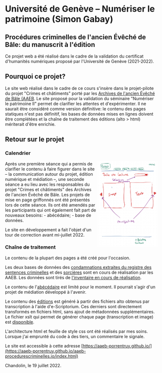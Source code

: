 # Université de Genève – Numériser le patrimoine (Simon Gabay)
## Procédures criminelles de l'ancien Évêché de Bâle: du manuscrit à l'édition

Ce projet web a été réalisé dans le cadre de la validation du certificat d'humanités numériques proposé par l'Université de Genève (2021-2022). 

## Pourquoi ce projet? 
Le site web réalisé dans le cadre de ce cours s'insère dans le projet-pilote du projet "Crimes et châtiments" porté par les [Archives de l'ancien Évêché de Bâle (AAEB](www.aaeb.ch). Le site proposé pour la validation du séminaire "Numériser le patrimoine II" permet de clarifier les attentes et d'expérimenter. Il ne saurait être considéré comme version définitive: le contenu des pages statiques n'est pas définitif, les bases de données mises en lignes doivent être complétées et la chaîne de traitement des éditions (alto > html) mériterait d'être enrichie.

## Retour sur le projet
### Calendrier 
<img src="photos/AAEB-11.jpeg" style="align:right; float:right; width:200px;">
Après une première séance qui a permis de clarifier le contenu à faire figurer dans le site –  la communication autour du projet, édition numérique et médiation –, une seconde séance a eu lieu avec les responsables du projet "Crimes et châtiments" des Archives de l'ancien Évêché de Bâle. Les projets de mise en page griffonnés ont été présentés lors de cette séance. Ils ont été amendés par les participants qui ont également fait part de nouveaux besoins: 
- abécédaire;
- base de données. 

Le site en développement a fait l'objet d'un tour de correction avant mi-juillet 2022. 
### Chaîne de traitement
Le contenu de la plupart des pages a été créé pour l'occasion. 

Les deux bases de données des [condamnations extraites du registre des sentences criminelles](bdd_cod205a.html) et des [sorcières](bdd_sorciere.html) sont en cours de réalisation par les AAEB. Les données sont tirés de [l'inventaire en cours de réalisation](https://archives-aaeb.jura.ch/suchinfo.aspx). 

Le contenu de l'[abécédaire](abecedaire.html) est limité pour le moment. Il pourrait s'agir d'un projet de médiation développé à l'avenir. 

Le contenu des [éditions](lecture.html) est généré à partir des fichiers alto obtenus par transcription à l'aide d'e-Scriptorium. Ces derniers sont directement transformés en fichiers html, sans ajout de métadonnées supplémentaires. Le fichier xslt qui permet de générer chaque page (transcription et image) est [disponible](scripts/ALTOtoHTML_v2.xsl).

L'architecture html et feuille de style css ont été réalisés par mes soins. Lorsque j'ai emprunté du code à des tiers, un commentaire le signale.

Le site est accessible à cette adresse [https://aaeb-porrentruy.github.io/](https://aaeb-porrentruy.github.io/aaeb-procedurescriminelles.io/index.html)

Chandolin, le 19 juillet 2022. 


